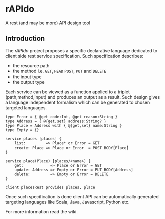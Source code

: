 rAPIdo
======

A rest (and may be more) API design tool

## Introduction

The *rAPIdo* project proposes a specific declarative language dedicated to client side
rest service specification. Such specification describes:
- the resource path
- the method i.e. `GET`, `HEAD` `POST`, `PUT` and `DELETE`
- the input type
- the output type

Each service can be viewed as a function applied to a triplet (path,method,input)
and produces an output as a result. Such design gives a language independent formalism
which can be generated to chosen targeted languages.

```
type Error = { @get code:Int, @get reason:String }
type Address = { @{get,set} address:String? }
type Place = Address with { @{get,set} name:String }
type Empty = {}

service places [places] {
	list:         => Place* or Error = GET
	create: Place => Place or Error  = POST BODY[Place]
}

service place(Place) [places/<name>] {
   	get:            => Place or Error = GET
   	update: Address => Empty or Error = PUT BODY[Address]
   	delete:         => Empty or Error = DELETE
}

client placesRest provides places, place
```

Once such specification is done client API can be automatically generated targeting languages
like Scala, Java, Javascript, Python etc. 

For more information read the wiki.